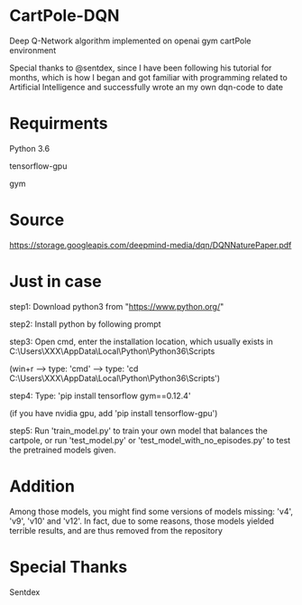# CartPole-DQN
Deep Q-Network algorithm implemented on openai gym cartPole environment

Special thanks to @sentdex, since I have been following his tutorial for months, which is how I began and got familiar with programming related to Artificial Intelligence and successfully wrote an my own dqn-code to date

# Requirments
Python 3.6

tensorflow-gpu

gym

# Source

https://storage.googleapis.com/deepmind-media/dqn/DQNNaturePaper.pdf

# Just in case
step1: Download python3 from "https://www.python.org/"

step2: Install python by following prompt

step3: Open cmd, enter the installation location, which usually exists in C:\Users\XXX\AppData\Local\Python\Python36\Scripts 

(win+r --> type: 'cmd' --> type: 'cd C:\Users\XXX\AppData\Local\Python\Python36\Scripts')

step4: Type: 'pip install tensorflow gym==0.12.4'

(if you have nvidia gpu, add 'pip install tensorflow-gpu')

step5: Run 'train_model.py' to train your own model that balances the cartpole, or run 'test_model.py' or 'test_model_with_no_episodes.py' to test the pretrained models given.

# Addition

Among those models, you might find some versions of models missing: 'v4', 'v9', 'v10' and 'v12'. In fact, due to some reasons, those models yielded terrible results, and are thus removed from the repository

# Special Thanks

Sentdex

